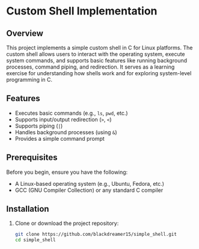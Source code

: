 # Custom Shell Implementation

## Overview

This project implements a simple custom shell in C for Linux platforms. The custom shell allows users to interact with the operating system, execute system commands, and supports basic features like running background processes, command piping, and redirection. It serves as a learning exercise for understanding how shells work and for exploring system-level programming in C.

## Features

- Executes basic commands (e.g., `ls`, `pwd`, etc.)
- Supports input/output redirection (`>`, `<`)
- Supports piping (`|`)
- Handles background processes (using `&`)
- Provides a simple command prompt

## Prerequisites

Before you begin, ensure you have the following:

- A Linux-based operating system (e.g., Ubuntu, Fedora, etc.)
- GCC (GNU Compiler Collection) or any standard C compiler

## Installation

1. Clone or download the project repository:

   ```bash
   git clone https://github.com/blackdreamer15/simple_shell.git
   cd simple_shell

